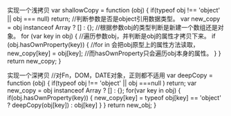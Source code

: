 实现一个浅拷贝
var shallowCopy = function (obj) {
  if(typeof obj !== 'object' || obj === null) return;       //判断参数是否是object引用数据类型。
  var new_copy = obj instanceof Array ? [] : {};        //根据参数obj的类型判断是新建一个数组还是对象。
  for (var key in obj) {                            //遍历参数obj，并判断是obj的属性才拷贝下来。
    if (obj.hasOwnProperty(key)) {          //for in 会把obj原型上的属性方法读取，
      new_copy[key] = obj[key];              //而hasOwnProperty只会遍历obj本身的属性。
    }
  }
  return new_copy;
}

实现一个深拷贝                //对Fn，DOM，DATE对象，正则都不适用
var deepCopy = function (obj) {
  if(typeof obj !== 'object' || obj ===null ) return;
  var new_copy = obj instanceof Array ? [] : {};
  for(var key in obj) {
    if(obj.hasOwnProperty(key)) {
      new_copy[key] = typeof obj[key] == 'object' ? deepCopy(obj[key]) : obj[key]
    }
  }
  return new_obj;
}